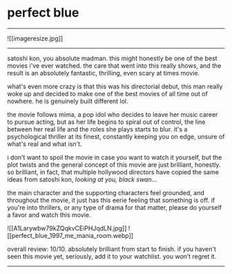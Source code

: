 # perfect blue
---

![[imageresize.jpg]]

---

satoshi kon, you absolute madman. this might honestly be one of the best movies i've ever watched. the care that went into this really shows, and the result is an absolutely fantastic, thrilling, even scary at times movie.

what's even more crazy is that this was his directorial debut, this man really woke up and decided to make one of the best movies of all time out of nowhere. he is genuinely built different lol.

the movie follows mima, a pop idol who decides to leave her music career to pursue acting, but as her life begins to spiral out of control, the line between her real life and the roles she plays starts to blur. it's a psychological thriller at its finest, constantly keeping you on edge, unsure of what's real and what isn't.

i don't want to spoil the movie in case you want to watch it yourself, but the plot twists and the general concept of this movie are just brilliant, honestly. so brilliant, in fact, that multiple hollywood directors have copied the same ideas from satoshi kon, *looking at you, black swan*...

the main character and the supporting characters feel grounded, and throughout the movie, it just has this eerie feeling that something is off. if you're into thrillers, or any type of drama for that matter, please do yourself a favor and watch this movie.

![[A1Larywbw79kZQqkvCEiPHJqdLN.jpg]]
![[perfect_blue_1997_me_mania_room.webp]]

overall review: 10/10. absolutely brilliant from start to finish. if you haven't seen this movie yet, seriously, add it to your watchlist. you won’t regret it.

---
